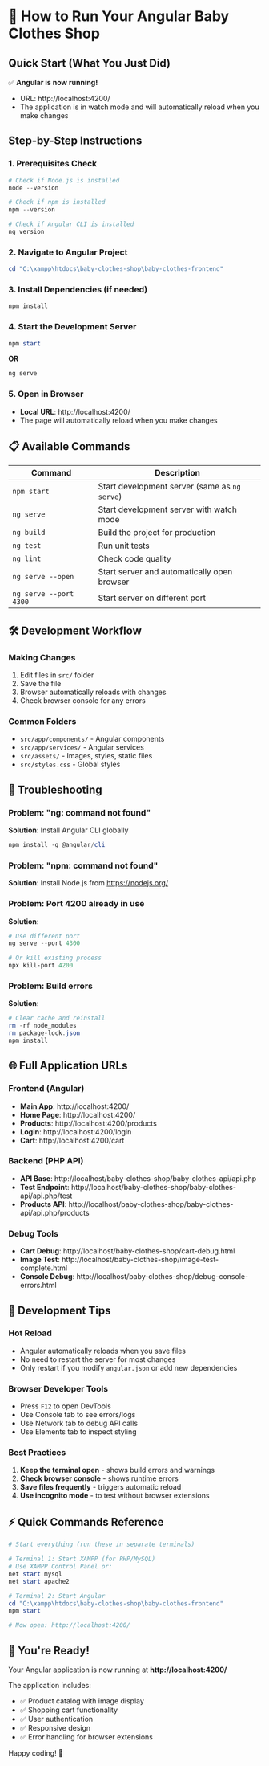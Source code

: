 # 🚀 How to Run Your Angular Baby Clothes Shop

## Quick Start (What You Just Did)

✅ **Angular is now running!** 
- URL: http://localhost:4200/
- The application is in watch mode and will automatically reload when you make changes

## Step-by-Step Instructions

### 1. Prerequisites Check
```powershell
# Check if Node.js is installed
node --version

# Check if npm is installed  
npm --version

# Check if Angular CLI is installed
ng version
```

### 2. Navigate to Angular Project
```powershell
cd "C:\xampp\htdocs\baby-clothes-shop\baby-clothes-frontend"
```

### 3. Install Dependencies (if needed)
```powershell
npm install
```

### 4. Start the Development Server
```powershell
npm start
```
**OR**
```powershell
ng serve
```

### 5. Open in Browser
- **Local URL**: http://localhost:4200/
- The page will automatically reload when you make changes

## 📋 Available Commands

| Command | Description |
|---------|-------------|
| `npm start` | Start development server (same as `ng serve`) |
| `ng serve` | Start development server with watch mode |
| `ng build` | Build the project for production |
| `ng test` | Run unit tests |
| `ng lint` | Check code quality |
| `ng serve --open` | Start server and automatically open browser |
| `ng serve --port 4300` | Start server on different port |

## 🛠️ Development Workflow

### Making Changes
1. Edit files in `src/` folder
2. Save the file
3. Browser automatically reloads with changes
4. Check browser console for any errors

### Common Folders
- `src/app/components/` - Angular components
- `src/app/services/` - Angular services
- `src/assets/` - Images, styles, static files
- `src/styles.css` - Global styles

## 🔧 Troubleshooting

### Problem: "ng: command not found"
**Solution**: Install Angular CLI globally
```powershell
npm install -g @angular/cli
```

### Problem: "npm: command not found"
**Solution**: Install Node.js from https://nodejs.org/

### Problem: Port 4200 already in use
**Solution**: 
```powershell
# Use different port
ng serve --port 4300

# Or kill existing process
npx kill-port 4200
```

### Problem: Build errors
**Solution**:
```powershell
# Clear cache and reinstall
rm -rf node_modules
rm package-lock.json
npm install
```

## 🌐 Full Application URLs

### Frontend (Angular)
- **Main App**: http://localhost:4200/
- **Home Page**: http://localhost:4200/
- **Products**: http://localhost:4200/products
- **Login**: http://localhost:4200/login
- **Cart**: http://localhost:4200/cart

### Backend (PHP API)
- **API Base**: http://localhost/baby-clothes-shop/baby-clothes-api/api.php
- **Test Endpoint**: http://localhost/baby-clothes-shop/baby-clothes-api/api.php/test
- **Products API**: http://localhost/baby-clothes-shop/baby-clothes-api/api.php/products

### Debug Tools
- **Cart Debug**: http://localhost/baby-clothes-shop/cart-debug.html
- **Image Test**: http://localhost/baby-clothes-shop/image-test-complete.html
- **Console Debug**: http://localhost/baby-clothes-shop/debug-console-errors.html

## 🎯 Development Tips

### Hot Reload
- Angular automatically reloads when you save files
- No need to restart the server for most changes
- Only restart if you modify `angular.json` or add new dependencies

### Browser Developer Tools
- Press `F12` to open DevTools
- Use Console tab to see errors/logs
- Use Network tab to debug API calls
- Use Elements tab to inspect styling

### Best Practices
1. **Keep the terminal open** - shows build errors and warnings
2. **Check browser console** - shows runtime errors
3. **Save files frequently** - triggers automatic reload
4. **Use incognito mode** - to test without browser extensions

## ⚡ Quick Commands Reference

```powershell
# Start everything (run these in separate terminals)

# Terminal 1: Start XAMPP (for PHP/MySQL)
# Use XAMPP Control Panel or:
net start mysql
net start apache2

# Terminal 2: Start Angular
cd "C:\xampp\htdocs\baby-clothes-shop\baby-clothes-frontend"
npm start

# Now open: http://localhost:4200/
```

## 🎉 You're Ready!

Your Angular application is now running at **http://localhost:4200/**

The application includes:
- ✅ Product catalog with image display
- ✅ Shopping cart functionality
- ✅ User authentication
- ✅ Responsive design
- ✅ Error handling for browser extensions

Happy coding! 🚀
